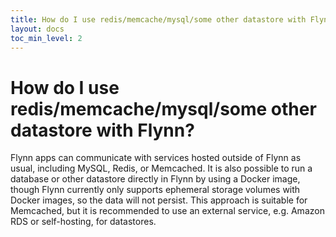 ```yaml
---
title: How do I use redis/memcache/mysql/some other datastore with Flynn?
layout: docs
toc_min_level: 2
---
```


# How do I use redis/memcache/mysql/some other datastore with Flynn?

Flynn apps can communicate with services hosted outside of Flynn as usual, including MySQL, Redis, or Memcached. It is also possible to run a database or other datastore directly in Flynn by using a Docker image, though Flynn currently only supports ephemeral storage volumes with Docker images, so the data will not persist. This approach is suitable for Memcached, but it is recommended to use an external service, e.g. Amazon RDS or self-hosting, for datastores.
